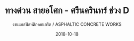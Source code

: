 ---
title: ทางด่วน สายอโศก - ศรีนครินทร์ ช่วง D
subtitle: งานแอสฟัลท์ติกคอนกรีต / ASPHALTIC   CONCRETE   WORKS
layout: default
modal-id: 10
date: 2018-10-18
img: A8.JPG
thumbnail: A8.JPG
alt: image-alt
project-date: ก.ย. 2538 - มี.ค. 2542
# client: Start Bootstrap
category: งานแอสฟัลท์ติกคอนกรีต / ASPHALTIC   CONCRETE   WORKS
description: ยังไม่มีรายละเอียดเพิ่มเติม
---